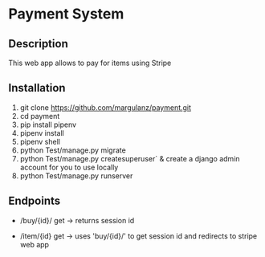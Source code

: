 # Payment System
## Description
This web app allows to pay for items using Stripe


## Installation
1) git clone https://github.com/margulanz/payment.git
2) cd payment
3) pip install pipenv
4) pipenv install
5) pipenv shell
6) python Test/manage.py migrate
7) python Test/manage.py createsuperuser` & create a django admin account for you to use locally
8) python Test/manage.py runserver

## Endpoints
- /buy/{id}/
get -> returns session id

- /item/{id}
get -> uses 'buy/{id}/' to get session id and redirects to stripe web app


